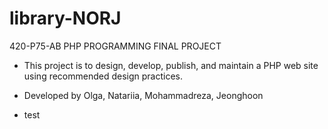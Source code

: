 # library-NORJ

420-P75-AB PHP PROGRAMMING FINAL PROJECT

- This project is to design, develop, publish, and maintain a PHP web site using recommended design
practices.

- Developed by Olga, Natariia, Mohammadreza, Jeonghoon

- test